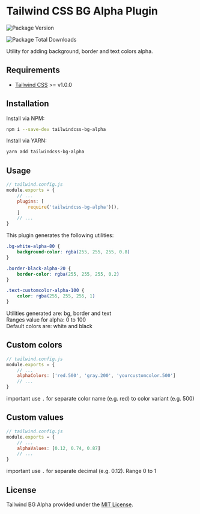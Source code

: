 # Tailwind CSS BG Alpha Plugin

![Package Version](https://img.shields.io/npm/v/tailwindcss-bg-alpha?style=flat-square)

![Package Total Downloads](https://img.shields.io/npm/dt/tailwindcss-bg-alpha?style=flat-square)

Utility for adding background, border and text colors alpha.

## Requirements

* [Tailwind CSS](https://tailwindcss.com/) >= v1.0.0

## Installation

Install via NPM:

``` sh
npm i --save-dev tailwindcss-bg-alpha
```

Install via YARN:

``` sh
yarn add tailwindcss-bg-alpha
```

## Usage

``` js
// tailwind.config.js
module.exports = {
    // ...
    plugins: [
        require('tailwindcss-bg-alpha')(),
    ]
    // ...
}
```

This plugin generates the following utilities:

``` css
.bg-white-alpha-80 {
    background-color: rgba(255, 255, 255, 0.8)
}

.border-black-alpha-20 {
    border-color: rgba(255, 255, 255, 0.2)
}

.text-customcolor-alpha-100 {
    color: rgba(255, 255, 255, 1)
}
```

Utilities generated are: bg, border and text  
Ranges value for alpha: 0 to 100  
Default colors are: white and black  

## Custom colors

``` js
// tailwind.config.js
module.exports = {
    // ...
    alphaColors: ['red.500', 'gray.200', 'yourcustomcolor.500']
    // ...
}
```

important use `.` for separate color name (e.g. red) to color variant (e.g. 500)  

## Custom values

``` js
// tailwind.config.js
module.exports = {
    // ...
    alphaValues: [0.12, 0.74, 0.87]
    // ...
}
```

important use `.` for separate decimal (e.g. 0.12). Range 0 to 1

## License

Tailwind BG Alpha provided under the [MIT License](https://github.com/adfdev/tailwindcss-bg-alpha/blob/master/LICENSE).

